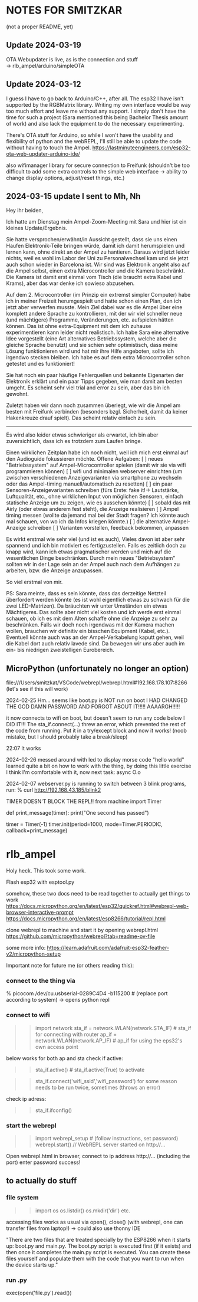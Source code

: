 # NOTES FOR SMITZKAR 
(not a proper README, yet)


## Update 2024-03-19  

OTA Webupdater is live, as is the connection and stuff  
-> rlb_ampel/arduino/simpleOTA



## Update 2024-03-12  

I guess I have to go back to Arduino/C++, after all. The esp32 I have isn't supported by the RGBMatrix library. Writing my own interface would be way too much effort and leave me without any support. I simply don't have the time for such a project (Sara mentioned this being Bachelor Thesis amount of work) and also lack the equipment to do the necessary experimenting. 

There's OTA stuff for Arduino, so while I won't have the usability and flexibility of python and the webREPL, I'll still be able to update the code without having to touch the Ampel. 
https://lastminuteengineers.com/esp32-ota-web-updater-arduino-ide/ 

also wifimanager library for secure connection to Freifunk (shouldn't be too difficult to add some extra controls to the simple web interface -> ability to change display options, adjust/reset things, etc.)



## 2024-03-15 update I sent to Mh, Nh

Hey ihr beiden,

Ich hatte am Dienstag mein Ampel-Zoom-Meeting mit Sara und hier ist ein kleines Update/Ergebnis.

Sie hatte versprochen/erwähnt/in Aussicht gestellt, dass sie uns einen Haufen Elektronik-Teile bringen würde, damit ich damit herumspielen und lernen kann, ohne direkt an der Ampel zu hantieren. Daraus wird jetzt leider nichts, weil es wohl im Labor der Uni zu Personalwechsel kam und sie jetzt auch schon wieder in Barcelona ist.
Wir sind was Elektronik angeht also auf die Ampel selbst, einen extra Microcontroller und die Kamera beschränkt. Die Kamera ist damit erst einmal vom Tisch (die braucht extra Kabel und Krams), aber das war denke ich sowieso abzusehen.

Auf dem 2. Microcontroller (im Prinzip ein extremst simpler Computer) habe ich in meiner Freizeit herumgespielt und hatte schon einen Plan, den ich jetzt aber verwerfen musste. Mein Ziel dabei war es die Ampel über eine komplett andere Sprache zu kontrollieren, mit der wir viel schneller neue (und mächtigere) Programme, Veränderungen, etc. aufspielen hätten können. Das ist ohne extra-Equipment mit dem ich zuhause experimentieren kann leider nicht realistisch.
Ich habe Sara eine alternative Idee vorgestellt (eine Art alternatives Betriebssystem, welche aber die gleiche Sprache benutzt) und sie schien sehr optimistisch, dass meine Lösung funktionieren wird und hat mir ihre Hilfe angeboten, sollte ich irgendwo stecken bleiben. Ich habe es auf dem extra Microcontroller schon getestet und es funktioniert!

Sie hat noch ein paar häufige Fehlerquellen und bekannte Eigenarten der Elektronik erklärt und ein paar Tipps gegeben, wie man damit am besten umgeht. Es scheint sehr viel trial and error zu sein, aber das bin ich gewohnt.

Zuletzt haben wir dann noch zusammen überlegt, wie wir die Ampel am besten mit Freifunk verbinden (besonders bzgl. Sicherheit, damit da keiner Hakenkreuze drauf spielt). Das scheint relativ einfach zu sein.

---

Es wird also leider etwas schwieriger als erwartet, ich bin aber zuversichtlich, dass ich es trotzdem zum Laufen bringe.

Einen wirklichen Zeitplan habe ich noch nicht, weil ich mich erst einmal auf den Audioguide fokussieren möchte.
Offene Aufgaben:
[ ] neues "Betriebssystem" auf Ampel-Microcontroller spielen (damit wir sie via wifi programmieren können)
[ ] wifi und minimalen webserver einrichten (um zwischen verschiedenen Anzeigevarianten via smartphone zu wechseln oder das Ampel-timing manuell/automatisch zu resetten)
[ ] ein paar Sensoren-Anzeigevarianten schreiben (fürs Erste: fake it!-> Lautstärke, Luftqualität, etc., ohne wirklichen Input von möglichen Sensoren, einfach statische Anzeige um zu zeigen, wie es aussehen könnte)
[ ] sobald das mit Airly (oder etwas anderem fest steht), die Anzeige realisieren
[ ] Ampel timing messen (wollte da jemand mal bei der Stadt fragen? Ich könnte auch mal schauen, von wo ich da Infos kriegen könnte.)
[ ] die alternative Ampel-Anzeige schreiben
[ ] Varianten vorstellen, feedback bekommen, anpassen

Es wirkt erstmal wie sehr viel (und ist es auch), Vieles davon ist aber sehr spannend und ich bin motiviert es fertigzustellen. Falls es zeitlich doch zu knapp wird, kann ich etwas pragmatischer werden und mich auf die wesentlichen Dinge beschränken. Durch mein neues "Betriebsystem" sollten wir in der Lage sein an der Ampel auch nach dem Aufhängen zu arbeiten, bzw. die Anzeige anzupassen.


So viel erstmal von mir.


PS: Sara meinte, dass es sein könnte, dass das derzeitige Netzteil überfordert werden könnte (es ist wohl eigentlich etwas zu schwach für die zwei LED-Matrizen). Da bräuchten wir unter Umständen ein etwas Mächtigeres. Das sollte aber nicht viel kosten und ich werde erst einmal schauen, ob ich es mit dem Alten schaffe ohne die Anzeige zu sehr zu beschränken. Falls wir doch noch irgendwas mit der Kamera machen wollen, brauchen wir definitiv ein bisschen Equipment (Kabel, etc.). Eventuell könnte auch was an der Ampel-Verkabelung kaputt gehen, weil die Kabel dort auch relativ lavede sind. Da bewegen wir uns aber auch im ein- bis niedrigen zweistelligen Eurobereich.




## MicroPython (unfortunately no longer an option)


file:///Users/smitzkat/VSCode/webrepl/webrepl.html#192.168.178.107:8266
(let's see if this will work)

2024-02-25 Hm...
seems like boot.py is NOT run on boot
I HAD CHANGED THE GOD DAMN PASSWORD AND FORGOT ABOUT IT!!!!! AAAARGH!!!!!

it now connects to wifi on boot, but doesn't seem to run any code below 
I DID IT!!! 
The sta_if.connect(...) threw an error, which prevented the rest of the code from running. Put it in a try/except block and now it works! (noob mistake, but I should probably take a break/sleep)

22:07 It works

2024-02-26 
messed around with led to display morse code "hello world"
learned quite a bit on how to work with the thing, by doing this little exercise
I think I'm comfortable with it, now
next task: async O.o

2024-02-07
webserver.py is running 
to switch between 3 blink programs, run: 
% curl http://192.168.43.185/blink2 

TIMER DOESN'T BLOCK THE REPL!!
from machine import Timer

def print_message(timer):
    print("One second has passed")

timer = Timer(-1)
timer.init(period=1000, mode=Timer.PERIODIC, callback=print_message)

# rlb_ampel

Holy heck. This took some work.


Flash esp32 with esptool.py


somehow, these two docs need to be read together to actually get things to work  
https://docs.micropython.org/en/latest/esp32/quickref.html#webrepl-web-browser-interactive-prompt  
https://docs.micropython.org/en/latest/esp8266/tutorial/repl.html  

clone webrepl to machine and start it by opening webrepl.html  
https://github.com/micropython/webrepl?tab=readme-ov-file 

some more info: https://learn.adafruit.com/adafruit-esp32-feather-v2/micropython-setup


Important note for future me (or others reading this):
### connect to the thing via 
% picocom /dev/cu.usbserial-0289C4D4 -b115200 # (replace port according to system) -> opens python repl

### connect to wifi
>> import network
>> sta_if = network.WLAN(network.STA_IF) # sta_if for connecting with router
>> ap_if = network.WLAN(network.AP_IF)   # ap_if for using the eps32's own access point

below works for both ap and sta
check if active: 
>> sta_if.active() # sta_if.active(True) to activate

>> sta_if.connect('wifi_ssid','wifi_password')
for some reason needs to be run twice, sometimes (throws an error)

check ip adress:
>> sta_if.ifconfig()


### start the webrepl
>> import webrepl_setup # (follow instructions, set password)
>> webrepl.start() 
// WebREPL server started on http://... 

Open webrepl.html in browser, connect to ip address http://... (including the port)
enter password
success!

## to actually do stuff 

### file system  
>> import os
>> os.listdir()
>> os.mkdir('dir') 
etc.

accessing files works as usual via open(), close()
(with webrepl, one can transfer files from laptop!) -> could also use thonny IDE

"There are two files that are treated specially by the ESP8266 when it starts up: boot.py and main.py. The boot.py script is executed first (if it exists) and then once it completes the main.py script is executed. You can create these files yourself and populate them with the code that you want to run when the device starts up."

### run .py
exec(open('file.py').read())